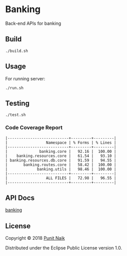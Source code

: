 # Banking

Back-end APIs for banking

## Build

```
./build.sh
```

## Usage

For running server:
```
./run.sh
```

## Testing

```
./test.sh
```

### Code Coverage Report

```
|---------------------------+---------+---------|
|                 Namespace | % Forms | % Lines |
|---------------------------+---------+---------|
|              banking.core |   92.16 |  100.00 |
|    banking.resources.core |   61.54 |   93.10 |
| banking.resources.db.core |   91.59 |   94.55 |
|       banking.routes.core |   58.42 |  100.00 |
|             banking.utils |   98.46 |  100.00 |
|---------------------------+---------+---------|
|                 ALL FILES |   72.98 |   96.55 |
|---------------------------+---------+---------|
```

## API Docs

[banking](https://punit-naik.github.io/banking/)

## License

Copyright © 2018 [Punit Naik](https://github.com/punit-naik)

Distributed under the Eclipse Public License version 1.0.
